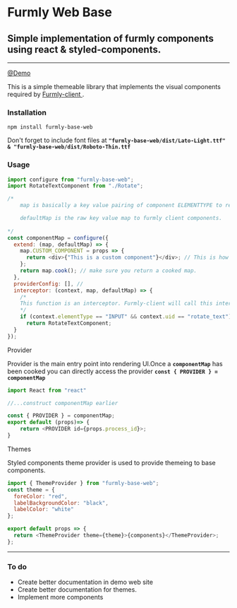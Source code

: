 # Furmly Web Base

## Simple implementation of furmly components using react & styled-components.

---

[ @Demo ](https://chidionuekwusi.github.io/furmly-base-web)

This is a simple themeable library that implements the visual components required by [ Furmly-client ](https://www.github.com/chidionuekwusi/furmly-client).

### **Installation**

`npm install furmly-base-web`

Don't forget to include font files at **`"furmly-base-web/dist/Lato-Light.ttf" & "furmly-base-web/dist/Roboto-Thin.ttf`**

### **Usage**

```javascript
import configure from "furmly-base-web";
import RotateTextComponent from "./Rotate";

/*
    map is basically a key value pairing of component ELEMENTTYPE to react component.

    defaultMap is the raw key value map to furmly client components.
    
*/
const componentMap = configure({
  extend: (map, defaultMap) => {
    map.CUSTOM_COMPONENT = props => {
      return <div>{"This is a custom component"}</div>; // This is how to define a custom component. They are matched by uid.
    };
    return map.cook(); // make sure you return a cooked map.
  },
  providerConfig: [], //
  interceptor: (context, map, defaultMap) => {
    /*
    This function is an interceptor. Furmly-client will call this interceptor everytime it requires a component definition.
    */
    if (context.elementType == "INPUT" && context.uid == "rotate_text")
      return RotateTextComponent;
  }
});
```

Provider

Provider is the main entry point into rendering UI.Once a **`componentMap`** has been cooked you can directly access the provider **`const { PROVIDER } = componentMap`**

```javascript
import React from "react"

//...construct componentMap earlier

const { PROVIDER } = componentMap;
export default (props)=> {
    return <PROVIDER id={props.process_id}>;
}
```

Themes

Styled components theme provider is used to provide themeing to base components.

```javascript
import { ThemeProvider } from "furmly-base-web";
const theme = {
  foreColor: "red",
  labelBackgroundColor: "black",
  labelColor: "white"
};

export default props => {
  return <ThemeProvider theme={theme}>{components}</ThemeProvider>;
};
```

---

### **To do**

- Create better documentation in demo web site
- Create better documentation for themes.
- Implement more components
